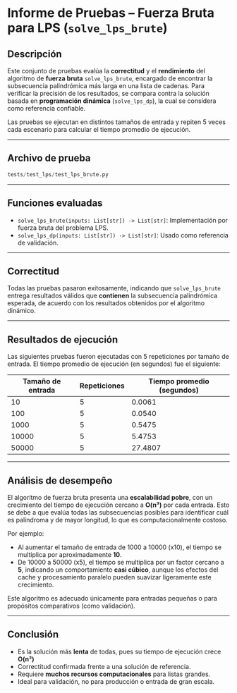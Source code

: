 # Informe de Pruebas – Fuerza Bruta para LPS (`solve_lps_brute`)

## Descripción

Este conjunto de pruebas evalúa la **correctitud** y el **rendimiento** del algoritmo de **fuerza bruta** `solve_lps_brute`, encargado de encontrar la subsecuencia palindrómica más larga en una lista de cadenas. Para verificar la precisión de los resultados, se compara contra la solución basada en **programación dinámica** (`solve_lps_dp`), la cual se considera como referencia confiable.

Las pruebas se ejecutan en distintos tamaños de entrada y repiten 5 veces cada escenario para calcular el tiempo promedio de ejecución.

---

##  Archivo de prueba

```python
tests/test_lps/test_lps_brute.py
```

---

## Funciones evaluadas

- `solve_lps_brute(inputs: List[str]) -> List[str]`: Implementación por fuerza bruta del problema LPS.
- `solve_lps_dp(inputs: List[str]) -> List[str]`: Usado como referencia de validación.

---

## Correctitud

Todas las pruebas pasaron exitosamente, indicando que `solve_lps_brute` entrega resultados válidos que **contienen** la subsecuencia palindrómica esperada, de acuerdo con los resultados obtenidos por el algoritmo dinámico.

---

## Resultados de ejecución

Las siguientes pruebas fueron ejecutadas con 5 repeticiones por tamaño de entrada. El tiempo promedio de ejecución (en segundos) fue el siguiente:

| Tamaño de entrada | Repeticiones | Tiempo promedio (segundos)  |
|-------------------|--------------|-----------------------------|
| 10                | 5            | 0.0061                      |
| 100               | 5            | 0.0540                      |
| 1000              | 5            | 0.5475                      |
| 10000             | 5            | 5.4753                      |
| 50000             | 5            | 27.4807                     |
---

## Análisis de desempeño

El algoritmo de fuerza bruta presenta una **escalabilidad pobre**, con un crecimiento del tiempo de ejecución cercano a **O(n³)** por cada entrada. Esto se debe a que evalúa todas las subsecuencias posibles para identificar cuál es palíndroma y de mayor longitud, lo que es computacionalmente costoso.

Por ejemplo:

- Al aumentar el tamaño de entrada de 1000 a 10000 (x10), el tiempo se multiplica por aproximadamente **10**.
- De 10000 a 50000 (x5), el tiempo se multiplica por un factor cercano a **5**, indicando un comportamiento **casi cúbico**, aunque los efectos del cache y procesamiento paralelo pueden suavizar ligeramente este crecimiento.

Este algoritmo es adecuado únicamente para entradas pequeñas o para propósitos comparativos (como validación).

---

##  Conclusión
- Es la solución más **lenta** de todas, pues su tiempo de ejecución crece **O(n³)**
- Correctitud confirmada frente a una solución de referencia.
- Requiere **muchos recursos computacionales** para listas grandes.
- Ideal para validación, no para producción o entrada de gran escala.
